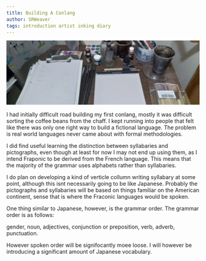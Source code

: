 ```yaml
---
title: Building A Conlang
author: SRWeaver
tags: introduction artist inking diary
---
```

![image](https://raw.githubusercontent.com/LWFlouisa/Inked/main/assets/images/posts/annotations-to-pro-git-2e/banner.jpeg)

I had initially difficult road building my first conlang, mostly it was difficult sorting the coffee beans from the chaff. I kept running into people that felt like there was only one right way to build a fictional language. The problem is real world languages never came about with formal methodologies.

I did find useful learning the distinction between syllabaries and pictographs, even though at least for now I may not end up using them, as I intend Fraponic to be derived from the French language. This means that the majority of the grammar uses alphabets rather than syllabaries.

I do plan on developing a kind of verticle collumn writing syllabary at some point, although this isnt necessarily going to be like Japanese. Probably the pictographs and syllabaries will be based on things familiar on the American continent, sense that is where the Fraconic languages would be spoken.

One thing similar to Japanese, however, is the grammar order. The grammar order is as follows:

gender, noun, adjectives, conjunction or preposition, verb, adverb, punctuation.

However spoken order will be signifocantly moee loose. I will however be introducing a significant amount of Japanese vocabulary.

